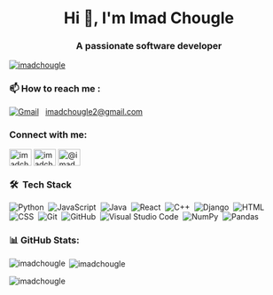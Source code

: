 <h1 align="center">Hi 👋, I'm Imad Chougle</h1>
<h3 align="center">A passionate software developer</h3>

<p align="left"> <a href="https://github.com/ryo-ma/github-profile-trophy"><img src="https://github-profile-trophy.vercel.app/?username=imadchougle" alt="imadchougle" /></a> </p>


### 📫 How to reach me : 
<a href="mailto:imadchougle2@gmail.com"><img alt="Gmail" src="https://img.shields.io/badge/Gmail-D14836?style=flat&logo=gmail&logoColor=white" /></a> &nbsp;
imadchougle2@gmail.com

<h3 align="left">Connect with me:</h3>
<p align="left">
<a href="https://twitter.com/imadchougle" target="blank"><img align="center" src="https://raw.githubusercontent.com/rahuldkjain/github-profile-readme-generator/master/src/images/icons/Social/twitter.svg" alt="imadchougle2" height="30" width="40" /></a>
<a href="https://linkedin.com/in/imadchougle" target="blank"><img align="center" src="https://raw.githubusercontent.com/rahuldkjain/github-profile-readme-generator/master/src/images/icons/Social/linked-in-alt.svg" alt="imadchougle" height="30" width="40" /></a>
<a href="https://www.hackerearth.com/@imadchougle2" target="blank"><img align="center" src="https://raw.githubusercontent.com/rahuldkjain/github-profile-readme-generator/master/src/images/icons/Social/hackerearth.svg" alt="@imadchougle2" height="30" width="40" /></a>
<a href="mailto:imadchougle2@gmail.com" <img align="center" src="https://img.shields.io/static/v1?message=Gmail&logo=gmail&label=&color=D14836&logoColor=white&labelColor=&style=for-the-badge" 
  height="30" width="40" alt="@imadchougle2"  /> </a>
</p>



### 🛠 &nbsp;Tech Stack

![Python](https://img.shields.io/badge/-Python-05122A?style=flat&logo=python)&nbsp;
![JavaScript](https://img.shields.io/badge/-JavaScript-05122A?style=flat&logo=javascript)&nbsp;
![Java](https://img.shields.io/badge/-Java-05122A?style=flat&logo=Java&logoColor=FFA518)&nbsp;
![React](https://img.shields.io/badge/-React-05122A?style=flat&logo=C&logoColor=A8B9CC)&nbsp;
![C++](https://img.shields.io/badge/-C++-05122A?style=flat&logo=C%2B%2B&logoColor=00599C)&nbsp;
![Django](https://img.shields.io/badge/-Django-05122A?style=flat&logo=django&logoColor=092E20)&nbsp;
![HTML](https://img.shields.io/badge/-HTML-05122A?style=flat&logo=HTML5)&nbsp;
![CSS](https://img.shields.io/badge/-CSS-05122A?style=flat&logo=CSS3&logoColor=1572B6)&nbsp;
![Git](https://img.shields.io/badge/-Git-05122A?style=flat&logo=git)&nbsp;
![GitHub](https://img.shields.io/badge/-GitHub-05122A?style=flat&logo=github)&nbsp;
![Visual Studio Code](https://img.shields.io/badge/-Visual%20Studio%20Code-05122A?style=flat&logo=visual-studio-code&logoColor=007ACC)&nbsp;
![NumPy](https://img.shields.io/badge/numpy%20-%23013243.svg?&style=flat&logo=numpy&logoColor=white)&nbsp;
![Pandas](https://img.shields.io/badge/pandas%20-%23150458.svg?&style=flat&logo=pandas&logoColor=white)&nbsp;


### 📊 GitHub Stats:

<p><img align="left" src="https://github-readme-stats.vercel.app/api/top-langs?username=imadchougle&show_icons=true&locale=en&layout=compact" alt="imadchougle" /></p>

<p>&nbsp;<img align="center" src="https://github-readme-stats.vercel.app/api?username=imadchougle&show_icons=true&locale=en" alt="imadchougle" /></p>

<p><img align="center" src="https://github-readme-streak-stats.herokuapp.com/?user=imadchougle&" alt="imadchougle" /></p>
